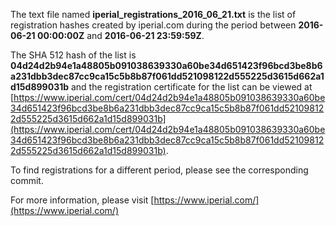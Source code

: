 The text file named **iperial_registrations_2016_06_21.txt** is the list of registration hashes created by iperial.com during the period between **2016-06-21 00:00:00Z** and **2016-06-21 23:59:59Z**.

The SHA 512 hash of the list is **04d24d2b94e1a48805b091038639330a60be34d651423f96bcd3be8b6a231dbb3dec87cc9ca15c5b8b87f061dd521098122d555225d3615d662a1d15d899031b** and the registration certificate for the list can be viewed at [https://www.iperial.com/cert/04d24d2b94e1a48805b091038639330a60be34d651423f96bcd3be8b6a231dbb3dec87cc9ca15c5b8b87f061dd521098122d555225d3615d662a1d15d899031b](https://www.iperial.com/cert/04d24d2b94e1a48805b091038639330a60be34d651423f96bcd3be8b6a231dbb3dec87cc9ca15c5b8b87f061dd521098122d555225d3615d662a1d15d899031b).

To find registrations for a different period, please see the corresponding commit.

For more information, please visit [https://www.iperial.com/](https://www.iperial.com/)

